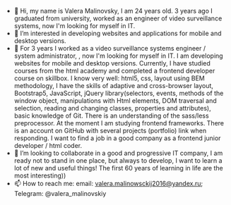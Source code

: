 - 👋 Hi, my name is Valera Malinovsky, I am 24 years old. 3 years ago I graduated from university, worked as an engineer of video surveillance systems, now I'm looking for myself in IT.
- 👀 I’m interested in developing websites and applications for mobile and desktop versions.
- 🌱 For 3 years I worked as a video surveillance systems engineer / system administrator, , now I'm looking for myself in IT.
I am developing websites for mobile and desktop versions.
Currently, I have studied courses from the html academy and completed a frontend developer course on skillbox. I know very well: html5, css, layout using BEM methodology, I have the skills of adaptive and cross-browser layout, Bootstrap5, JavaScript, jQuery library(selectors, events, methods of the window object, manipulations with Html elements, DOM traversal and selection, reading and changing classes, properties and attributes), basic knowledge of Git.
There is an understanding of the sass/less preprocessor.
At the moment I am studying frontend frameworks.
There is an account on GitHub with several projects (portfolio) link when responding.
I want to find a job in a good company as a frontend junior developer / html coder.
- 💞️ I’m looking to collaborate  in a good and progressive IT company, I am ready not to stand in one place, but always to develop, I want to learn a lot of new and useful things! The first 60 years of learning in life are the most interesting))
- 📫 How to reach me: email: valera.malinowsckij2016@yandex.ru; Telegram: @valera_malinovskiy

<!---
ValerkaMalinka1998/ValerkaMalinka1998 is a ✨ special ✨ repository because its `README.md` (this file) appears on your GitHub profile.
You can click the Preview link to take a look at your changes.
--->
